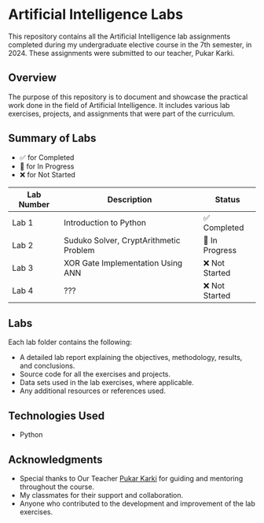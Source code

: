 # Artificial Intelligence Labs

This repository contains all the Artificial Intelligence lab assignments completed during my undergraduate elective course in the 7th semester, in 2024. These assignments were submitted to our teacher, Pukar Karki.

## Overview

The purpose of this repository is to document and showcase the practical work done in the field of Artificial Intelligence. It includes various lab exercises, projects, and assignments that were part of the curriculum.

## Summary of Labs

- ✅ for Completed
- 🔄 for In Progress
- ❌ for Not Started

| Lab Number | Description                       | Status       |
|------------|-----------------------------------|--------------|
| Lab 1      | Introduction to Python | ✅ Completed |
| Lab 2      | Suduko Solver, CryptArithmetic Problem | 🔄 In Progress |
| Lab 3      | XOR Gate Implementation Using ANN | ❌ Not Started |
| Lab 4      | ???       | ❌ Not Started |

## Labs

Each lab folder contains the following:

- A detailed lab report explaining the objectives, methodology, results, and conclusions.
- Source code for all the exercises and projects.
- Data sets used in the lab exercises, where applicable.
- Any additional resources or references used.

## Technologies Used

- Python

## Acknowledgments

- Special thanks to Our Teacher [Pukar Karki](https://github.com/pukarkarki) for guiding and mentoring throughout the course.
- My classmates for their support and collaboration.
- Anyone who contributed to the development and improvement of the lab exercises.